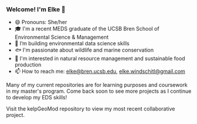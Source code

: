 ### Welcome! I'm Elke 👋

- 😄 Pronouns: She/her
- 🎓 I'm a recent MEDS graduate of the UCSB Bren School of Environmental Science & Management
- 🌱 I’m building environmental data science skills
- 🐟 I'm passionate about wildlife and marine conservation
- 🌲 I'm interested in natural resource management and sustainable food production
- 📫 How to reach me: elke@bren.ucsb.edu, elke.windschitl@gmail.com

Many of my current repositories are for learning purposes and coursework in my master's program. Come back soon to see more projects as I continue to develop my EDS skills!

Visit the kelpGeoMod repository to view my most recent collaborative project.
<!--
**elkewind/elkewind** is a ✨ _special_ ✨ repository because its `README.md` (this file) appears on your GitHub profile.

Here are some ideas to get you started:

- 🔭 I’m currently working on ...
- 🌱 I’m currently learning ...
- 👯 I’m looking to collaborate on ...
- 🤔 I’m looking for help with ...
- 💬 Ask me about ...
- 📫 How to reach me: ...
- 😄 Pronouns: ...
- ⚡ Fun fact: ...
-->
